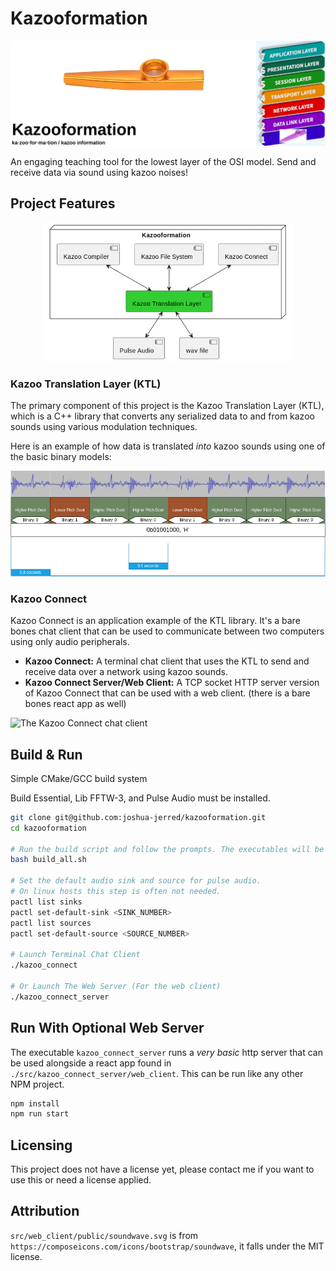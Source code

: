 # Kazooformation

![Left: Kazoo with text Kazooformation Right: OSI Model with physical layer replaced with a picture of a kazoo](doc/images/banner.png)

An engaging teaching tool for the lowest layer of the OSI model. Send and receive data via sound using kazoo noises!

<!-- An abstract data storage, modulation, and demodulation library using kazoo sounds. -->

<!-- This is an engaging teaching tool for the lowest layer of the OSI model. -->

<!-- <p align="center"> -->
  <!-- <img src="doc/images/org_diagram.png" alt="Kazooformation Logo" width="200"/> -->
<!-- </p> -->

## Project Features
<p align="center">
  <img src="doc/images/org_diagram.png" alt="Project organization UML diagram" width="400"/>
</p>

### Kazoo Translation Layer (KTL)

The primary component of this project is the Kazoo Translation Layer (KTL), which is a C++ library that converts any serialized data to and from kazoo sounds using various modulation techniques.

Here is an example of how data is translated *into* kazoo sounds using one of the basic binary models:

![ASCII 'H' visualized as kazoo sounds](doc/images/kazoo_signal.png)



### Kazoo Connect

Kazoo Connect is an application example of the KTL library. It's a bare bones chat client that can be used to communicate between two computers using only audio peripherals.
- **Kazoo Connect:** A terminal chat client that uses the KTL to send and receive data over a network using kazoo sounds.
- **Kazoo Connect Server/Web Client:** A TCP socket HTTP server version of Kazoo Connect that can be used with a web client. (there is a bare bones react app as well)

![The Kazoo Connect chat client](doc/images/kazoo_connect.png)




## Build & Run

Simple CMake/GCC build system

Build Essential, Lib FFTW-3, and Pulse Audio must be installed.

```bash
git clone git@github.com:joshua-jerred/kazooformation.git
cd kazooformation

# Run the build script and follow the prompts. The executables will be placed in the root of the project.
bash build_all.sh

# Set the default audio sink and source for pulse audio.
# On linux hosts this step is often not needed.
pactl list sinks
pactl set-default-sink <SINK_NUMBER>
pactl list sources
pactl set-default-source <SOURCE_NUMBER>

# Launch Terminal Chat Client
./kazoo_connect

# Or Launch The Web Server (For the web client)
./kazoo_connect_server
```

## Run With Optional Web Server

The executable `kazoo_connect_server` runs a *very basic* http server that can
be used alongside a react app found in `./src/kazoo_connect_server/web_client`. This can be run
like any other NPM project.

```bash
npm install
npm run start
```

## Licensing

This project does not have a license yet, please contact me if you want to use
this or need a license applied.

## Attribution

`src/web_client/public/soundwave.svg` is from `https://composeicons.com/icons/bootstrap/soundwave`, it falls under the MIT license.